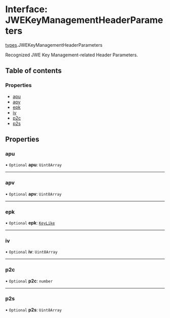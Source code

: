 # Interface: JWEKeyManagementHeaderParameters

[types](../modules/types.md).JWEKeyManagementHeaderParameters

Recognized JWE Key Management-related Header Parameters.

## Table of contents

### Properties

- [apu](types.JWEKeyManagementHeaderParameters.md#apu)
- [apv](types.JWEKeyManagementHeaderParameters.md#apv)
- [epk](types.JWEKeyManagementHeaderParameters.md#epk)
- [iv](types.JWEKeyManagementHeaderParameters.md#iv)
- [p2c](types.JWEKeyManagementHeaderParameters.md#p2c)
- [p2s](types.JWEKeyManagementHeaderParameters.md#p2s)

## Properties

### apu

• `Optional` **apu**: `Uint8Array`

___

### apv

• `Optional` **apv**: `Uint8Array`

___

### epk

• `Optional` **epk**: [`KeyLike`](../types/types.KeyLike.md)

___

### iv

• `Optional` **iv**: `Uint8Array`

___

### p2c

• `Optional` **p2c**: `number`

___

### p2s

• `Optional` **p2s**: `Uint8Array`
